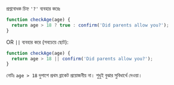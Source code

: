 প্রশ্নবোধক চিহ্ন `'?'` ব্যবহার করেঃ

```js
function checkAge(age) {
  return age > 18 ? true : confirm('Did parents allow you?');
}
```

OR `||` ব্যবহার করে (সবচেয়ে ছোট):

```js
function checkAge(age) {
  return age > 18 || confirm('Did parents allow you?');
}
```

নোটঃ `age > 18` দুপাশে প্রথম ব্রাকেট প্রয়োজনীয় না। শুধুই বুঝার সুবিধার্থে দেওয়া।
